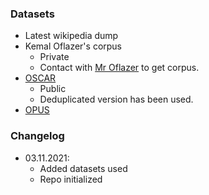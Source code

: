 ### Datasets

- Latest wikipedia dump
- Kemal Oflazer's corpus
  - Private
  - Contact with [Mr Oflazer](https://www.andrew.cmu.edu/user/ko/) to get corpus.  
- [OSCAR](https://oscar-corpus.com/post/oscar-2019/)
  - Public
  - Deduplicated version has been used.
- [OPUS](https://opus.nlpl.eu)

### Changelog

- 03.11.2021: 
    - Added datasets used
    - Repo initialized
